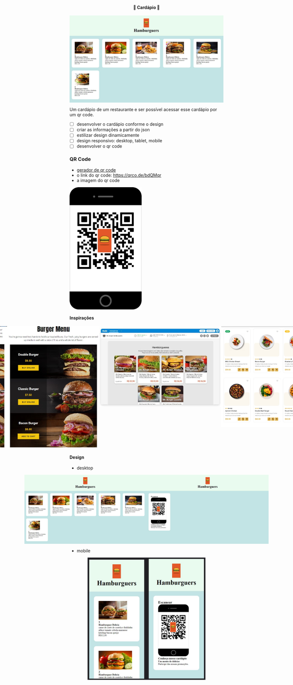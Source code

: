<h4 align="center"> 
	🚧 Cardápio 🚀
</h4>

<p align="center" style="display: flex; align-items: flex-start; justify-content: center;">
  <img alt="versão 1 do projeto" title="#cardapio" src="./.github/desktop-1.jpg" >
</p>  

Um cardápio de um restaurante e ser possível acessar esse cardápio por um qr code.

- [ ] desenvolver o cardápio conforme o design
- [ ] criar as informações a partir do json
- [ ] estilizar design dinamicamente
- [ ] design responsivo: desktop, tablet, mobile
- [ ] desenvolver o qr code

### QR Code

- [gerador de qr code](https://app.qr-code-generator.com/getstarted)
- o link do qr code: https://qrco.de/bdQMqr
- a imagem do qr code

<p align="left" style="display: flex; align-items: flex-start; justify-content: left;">
  <img alt="cardapio" title="#cardapio" src="./assets/qr-code-logo.jpg" height="400px">
</p>

#### Inspirações

<p align="center" style="display: flex; align-items: flex-start; justify-content: center;">
  <img alt="cardapio" title="#cardapio" src="./.github/modelo-2.jpg" height="400px">
  <img alt="cardapio" title="#cardapio" src="./.github/modelo-3.jpg" height="400px">
  <img alt="cardapio" title="#cardapio" src="./.github/modelo-4-1.jpg" height="400px">
  <img alt="cardapio" title="#cardapio" src="./.github/modelo-4-2.jpg" height="400px">
  <img alt="cardapio" title="#cardapio" src="./.github/modelo-9.jpg" width="400px">
  <img alt="cardapio" title="#cardapio" src="./.github/modelo-8.jpg" width="400px">
  <img alt="cardapio" title="#cardapio" src="./.github/modelo-7.jpg" width="400px">
</p>

#### Design

- desktop

<p align="center" style="display: flex; align-items: flex-start; justify-content: center;">
  <img alt="cardapio" title="#cardapio" src="./.github/desktop-1.jpg" width="400px">
  <img alt="cardapio" title="#cardapio" src="./.github/desktop-2.jpg" width="400px">
</p>

- mobile

<p align="center" style="display: flex; align-items: flex-start; justify-content: center;">
  <img alt="cardapio" title="#cardapio" src="./.github/mobile-1.jpg" height="400px">
  <img alt="cardapio" title="#cardapio" src="./.github/mobile-2.jpg" height="400px">
</p>